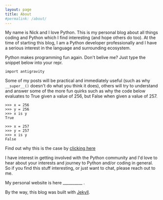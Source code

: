```yaml
---
layout: page
title: About
#permalink: /about/
---
```


My name is Nick and I love Python. This is my personal blog about all things coding and Python which I find interesting (and hope others do too). At the time of starting this blog, I am a Python developer professionally and I have a serious interest in the language and surrounding ecosystem.

Python makes programming fun again. Don't belive me? Just type the snippet below into your repr. 

```python3
import antigravity
```

Some of my posts will be practical and immediately useful (such as why ```__super__()``` doesn't do what you think it does), others will try to understand and answer some of the more fun quirks such as why the code below evaluates to True given a value of 256, but False when given a value of 257.

```python3
>>> x = 256
>>> y = 256
>>> x is y
True

>>> x = 257
>>> y = 257
>>> x is y
False
```

Find out why this is the case by [clicking here](https://nhopewell.github.io/import-this/2021/02/11/the-is-operator.html)

I have interest in getting involved with the Python community and I'd love to hear about your interests and journey to Python and/or coding in general. So if you find this stuff interesting, or just want to chat, please reach out to me. 

My personal website is here __________ .

By the way, this blog was built with <a href="https://jekyllrb.com/" target="_blank">Jekyll</a>.